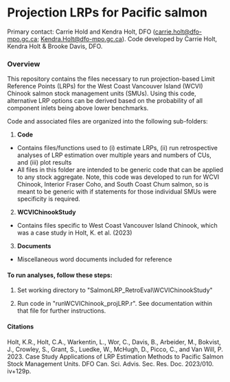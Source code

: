 # Projection LRPs for Pacific salmon

Primary contact: Carrie Hold and Kendra Holt, DFO (carrie.holt@dfo-mpo.gc.ca; Kendra.Holt@dfo-mpo.gc.ca). Code developed by Carrie Holt, Kendra Holt & Brooke Davis, DFO. 

### Overview

This repository contains the files necessary to run projection-based Limit Reference Points (LRPs) for the West Coast Vancouver Island (WCVI) Chinook salmon stock management units (SMUs). Using this code, alternative LRP options can be derived based on the probability of all component inlets being above lower benchmarks.

Code and associated files are organized into the following sub-folders:  

1. **Code**
 * Contains files/functions used to (i) estimate LRPs, (ii) run retrospective analyses of LRP estimation over multiple years and numbers of CUs, and (iii) plot results  
 * All files in this folder are intended to be generic code that can be applied to any stock aggregate. Note, this code was developed to run for WCVI Chinook, Interior Fraser Coho, and South Coast Chum salmon, so is meant to be generic with if statements for those individual SMUs were specificity is required.
 
2. **WCVIChinookStudy**
 * Contains files specific to West Coast Vancouver Island Chinook, which was a case study in Holt, K. et al. (2023)

3. **Documents**
 * Miscellaneous word documents included for reference  



#### To run analyses, follow these steps:

1) Set working directory to "SalmonLRP_RetroEval\WCVIChinookStudy"

2) Run code in "runWCVIChinook_projLRP.r". See documentation within that file for further instructions.

#### Citations
Holt, K.R., Holt, C.A., Warkentin, L., Wor, C., Davis, B., Arbeider, M., Bokvist, J., Crowley, S., Grant, S., Luedke, W., McHugh, D., Picco, C., and Van Will, P. 2023. Case Study Applications of LRP Estimation Methods to Pacific Salmon Stock Management Units. DFO Can. Sci. Advis. Sec. Res. Doc. 2023/010. iv+129p.


